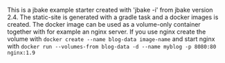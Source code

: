 This is a jbake example starter created with 'jbake -i' from jbake version 2.4. The static-site is generated with a gradle task and a docker images is created. The docker image can be used as a volume-only container together with for example an nginx server.
If you use nginx create the volume with
`docker create --name blog-data image-name` 
and start nginx with
`docker run --volumes-from blog-data -d --name myblog -p 8080:80 nginx:1.9`
